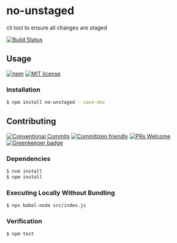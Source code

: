 # no-unstaged

cli tool to ensure all changes are staged

<!-- status badges -->
[![Build Status][ci-badge]][ci-link]

## Usage

<!-- consumer badges -->
[![npm][npm-badge]][npm-link]
[![MIT license][license-badge]][license-link]

### Installation


```sh
$ npm install no-unstaged --save-dev
```

## Contributing

<!-- contribution badges -->
[![Conventional Commits][commit-convention-badge]][commit-convention-link]
[![Commitizen friendly][commitizen-badge]][commitizen-link]
[![PRs Welcome][PRs-badge]][PRs-link]
[![Greenkeeper badge](https://badges.greenkeeper.io/travi/no-unstaged.svg)](https://greenkeeper.io/)

### Dependencies

```sh
$ nvm install
$ npm install
```

### Executing Locally Without Bundling

```sh
$ npx babel-node src/index.js
```

### Verification

```sh
$ npm test
```

[npm-link]: https://www.npmjs.com/package/no-unstaged
[npm-badge]: https://img.shields.io/npm/v/no-unstaged.svg
[license-link]: LICENSE
[license-badge]: https://img.shields.io/github/license/travi/no-unstaged.svg
[ci-link]: https://travis-ci.com/travi/no-unstaged
[ci-badge]: https://img.shields.io/travis/travi/no-unstaged.svg?branch=master
[commit-convention-link]: https://conventionalcommits.org
[commit-convention-badge]: https://img.shields.io/badge/Conventional%20Commits-1.0.0-yellow.svg
[commitizen-link]: http://commitizen.github.io/cz-cli/
[commitizen-badge]: https://img.shields.io/badge/commitizen-friendly-brightgreen.svg
[PRs-link]: http://makeapullrequest.com
[PRs-badge]: https://img.shields.io/badge/PRs-welcome-brightgreen.svg
